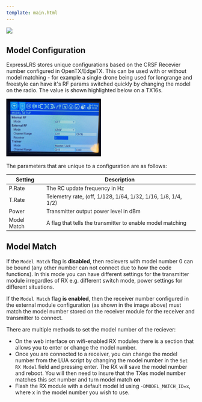 ```yaml
---
template: main.html
---
```


<img src="https://raw.githubusercontent.com/ExpressLRS/ExpressLRS-Hardware/master/img/software.png">

## Model Configuration

ExpressLRS stores unique configurations based on the CRSF Recevier number configured in OpenTX/EdgeTX. This can be used with or without model matching - for example a single drone being used for longrange and freestyle can have it's RF params switched quickly by changing the model on the radio. The value is shown highlighted below on a TX16s.

<img src="../../assets/images/modelcfg.jpg" width="50%">

The parameters that are unique to a configuration are as follows:

| Setting | Description |
|---|---|
| P.Rate | The RC update frequency in Hz |
| T.Rate | Telemetry rate, (off, 1/128, 1/64, 1/32, 1/16, 1/8, 1/4, 1/2) |
| Power | Transmitter output power level in dBm |
| Model Match | A flag that tells the transmitter to enable model matching |

## Model Match

If the `Model Match` flag is **disabled**, then recievers with model number 0 can be bound (any other number can not connect due to how the code functions). In this mode you can have different settings for the transmitter module irregardles of RX e.g. different switch mode, power settings for different situations.

If the `Model Match` flag **is enabled**, then the receiver number configured in the external module configuration (as shown in the image above) must match the model number stored on the receiver module for the receiver and transmitter to connect.

There are multiple methods to set the model number of the reciever:

- On the web interface on wifi-enabled RX modules there is a section that allows you to enter or change the model number.
- Once you are connected to a receiver, you can change the model number from the LUA script by changing the model number in the `Set RX Model` field and pressing enter. The RX will save the model number and reboot. You will then need to insure that the TXes model number matches this set number and turn model match **on**
- Flash the RX module with a default model id using `-DMODEL_MATCH_ID=x`, where x in the model number you wish to use.
